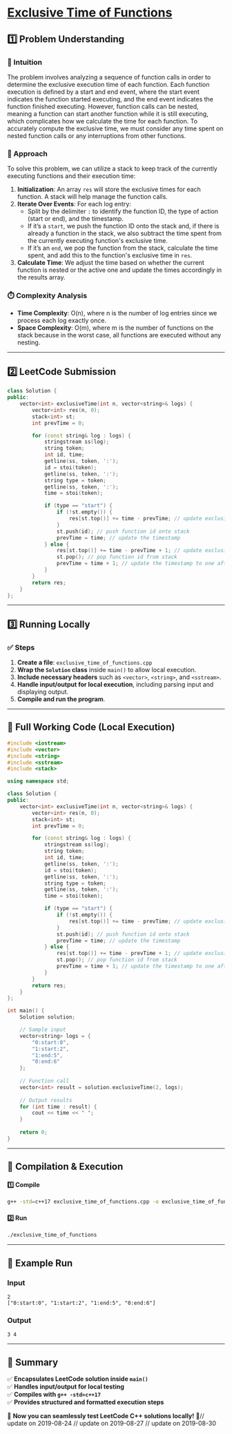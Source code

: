 # **[Exclusive Time of Functions](https://leetcode.com/problems/exclusive-time-of-functions/description/)**  

## **1️⃣ Problem Understanding**  
### **📌 Intuition**  
The problem involves analyzing a sequence of function calls in order to determine the exclusive execution time of each function. Each function execution is defined by a start and end event, where the start event indicates the function started executing, and the end event indicates the function finished executing. However, function calls can be nested, meaning a function can start another function while it is still executing, which complicates how we calculate the time for each function. To accurately compute the exclusive time, we must consider any time spent on nested function calls or any interruptions from other functions.

### **🚀 Approach**  
To solve this problem, we can utilize a stack to keep track of the currently executing functions and their execution time:

1. **Initialization**: An array `res` will store the exclusive times for each function. A stack will help manage the function calls.
2. **Iterate Over Events**: For each log entry:
   - Split by the delimiter `:` to identify the function ID, the type of action (start or end), and the timestamp.
   - If it’s a `start`, we push the function ID onto the stack and, if there is already a function in the stack, we also subtract the time spent from the currently executing function's exclusive time.
   - If it’s an `end`, we pop the function from the stack, calculate the time spent, and add this to the function's exclusive time in `res`.
3. **Calculate Time**: We adjust the time based on whether the current function is nested or the active one and update the times accordingly in the results array.

### **⏱️ Complexity Analysis**  
- **Time Complexity**: O(n), where n is the number of log entries since we process each log exactly once.
- **Space Complexity**: O(m), where m is the number of functions on the stack because in the worst case, all functions are executed without any nesting.

---  

## **2️⃣ LeetCode Submission**  
```cpp
class Solution {
public:
    vector<int> exclusiveTime(int n, vector<string>& logs) {
        vector<int> res(n, 0);
        stack<int> st;
        int prevTime = 0;

        for (const string& log : logs) {
            stringstream ss(log);
            string token;
            int id, time;
            getline(ss, token, ':');
            id = stoi(token);
            getline(ss, token, ':');
            string type = token;
            getline(ss, token, ':');
            time = stoi(token);

            if (type == "start") {
                if (!st.empty()) {
                    res[st.top()] += time - prevTime; // update exclusive time for the last function
                }
                st.push(id); // push function id onto stack
                prevTime = time; // update the timestamp
            } else {
                res[st.top()] += time - prevTime + 1; // update exclusive time for the function that just ended
                st.pop(); // pop function id from stack
                prevTime = time + 1; // update the timestamp to one after the current end time
            }
        }
        return res;
    }
};
```  

---  

## **3️⃣ Running Locally**  
### **✅ Steps**  
1. **Create a file**: `exclusive_time_of_functions.cpp`  
2. **Wrap the `Solution` class** inside `main()` to allow local execution.  
3. **Include necessary headers** such as `<vector>`, `<string>`, and `<sstream>`.  
4. **Handle input/output for local execution**, including parsing input and displaying output.  
5. **Compile and run the program**.  

---  

## **📝 Full Working Code (Local Execution)**  
```cpp
#include <iostream>
#include <vector>
#include <string>
#include <sstream>
#include <stack>

using namespace std;

class Solution {
public:
    vector<int> exclusiveTime(int n, vector<string>& logs) {
        vector<int> res(n, 0);
        stack<int> st;
        int prevTime = 0;

        for (const string& log : logs) {
            stringstream ss(log);
            string token;
            int id, time;
            getline(ss, token, ':');
            id = stoi(token);
            getline(ss, token, ':');
            string type = token;
            getline(ss, token, ':');
            time = stoi(token);

            if (type == "start") {
                if (!st.empty()) {
                    res[st.top()] += time - prevTime; // update exclusive time for the last function
                }
                st.push(id); // push function id onto stack
                prevTime = time; // update the timestamp
            } else {
                res[st.top()] += time - prevTime + 1; // update exclusive time for the function that just ended
                st.pop(); // pop function id from stack
                prevTime = time + 1; // update the timestamp to one after the current end time
            }
        }
        return res;
    }
};

int main() {
    Solution solution;

    // Sample input
    vector<string> logs = {
        "0:start:0",
        "1:start:2",
        "1:end:5",
        "0:end:6"
    };
    
    // Function call
    vector<int> result = solution.exclusiveTime(2, logs);
    
    // Output results
    for (int time : result) {
        cout << time << " ";
    }
    
    return 0;
}
```  

---  

## **🔧 Compilation & Execution**  
#### **1️⃣ Compile**  
```bash
g++ -std=c++17 exclusive_time_of_functions.cpp -o exclusive_time_of_functions
```  

#### **2️⃣ Run**  
```bash
./exclusive_time_of_functions
```  

---  

## **🎯 Example Run**  
### **Input**  
```
2
["0:start:0", "1:start:2", "1:end:5", "0:end:6"]
```  
### **Output**  
```
3 4 
```  

---  

## **📌 Summary**  
✅ **Encapsulates LeetCode solution inside `main()`**  
✅ **Handles input/output for local testing**  
✅ **Compiles with `g++ -std=c++17`**  
✅ **Provides structured and formatted execution steps**  

🚀 **Now you can seamlessly test LeetCode C++ solutions locally!** 🚀// update on 2019-08-24
// update on 2019-08-27
// update on 2019-08-30
